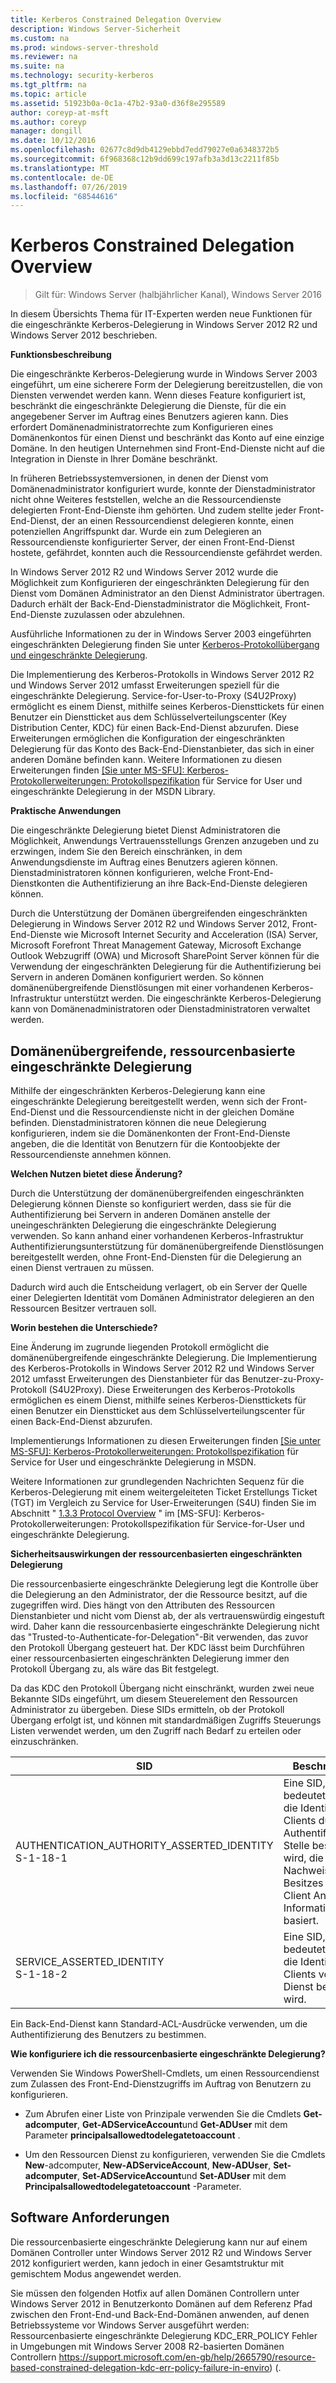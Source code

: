 ```yaml
---
title: Kerberos Constrained Delegation Overview
description: Windows Server-Sicherheit
ms.custom: na
ms.prod: windows-server-threshold
ms.reviewer: na
ms.suite: na
ms.technology: security-kerberos
ms.tgt_pltfrm: na
ms.topic: article
ms.assetid: 51923b0a-0c1a-47b2-93a0-d36f8e295589
author: coreyp-at-msft
ms.author: coreyp
manager: dongill
ms.date: 10/12/2016
ms.openlocfilehash: 02677c8d9db4129ebbd7edd79027e0a6348372b5
ms.sourcegitcommit: 6f968368c12b9dd699c197afb3a3d13c2211f85b
ms.translationtype: MT
ms.contentlocale: de-DE
ms.lasthandoff: 07/26/2019
ms.locfileid: "68544616"
---
```

# <a name="kerberos-constrained-delegation-overview"></a>Kerberos Constrained Delegation Overview

>Gilt für: Windows Server (halbjährlicher Kanal), Windows Server 2016

In diesem Übersichts Thema für IT-Experten werden neue Funktionen für die eingeschränkte Kerberos-Delegierung in Windows Server 2012 R2 und Windows Server 2012 beschrieben.

**Funktionsbeschreibung**

Die eingeschränkte Kerberos-Delegierung wurde in Windows Server 2003 eingeführt, um eine sicherere Form der Delegierung bereitzustellen, die von Diensten verwendet werden kann. Wenn dieses Feature konfiguriert ist, beschränkt die eingeschränkte Delegierung die Dienste, für die ein angegebener Server im Auftrag eines Benutzers agieren kann. Dies erfordert Domänenadministratorrechte zum Konfigurieren eines Domänenkontos für einen Dienst und beschränkt das Konto auf eine einzige Domäne. In den heutigen Unternehmen sind Front-End-Dienste nicht auf die Integration in Dienste in Ihrer Domäne beschränkt.

In früheren Betriebssystemversionen, in denen der Dienst vom Domänenadministrator konfiguriert wurde, konnte der Dienstadministrator nicht ohne Weiteres feststellen, welche an die Ressourcendienste delegierten Front-End-Dienste ihm gehörten. Und zudem stellte jeder Front-End-Dienst, der an einen Ressourcendienst delegieren konnte, einen potenziellen Angriffspunkt dar. Wurde ein zum Delegieren an Ressourcendienste konfigurierter Server, der einen Front-End-Dienst hostete, gefährdet, konnten auch die Ressourcendienste gefährdet werden.

In Windows Server 2012 R2 und Windows Server 2012 wurde die Möglichkeit zum Konfigurieren der eingeschränkten Delegierung für den Dienst vom Domänen Administrator an den Dienst Administrator übertragen. Dadurch erhält der Back-End-Dienstadministrator die Möglichkeit, Front-End-Dienste zuzulassen oder abzulehnen.

Ausführliche Informationen zu der in Windows Server 2003 eingeführten eingeschränkten Delegierung finden Sie unter [Kerberos-Protokollübergang und eingeschränkte Delegierung](https://technet.microsoft.com/library/cc739587(v=ws.10)).

Die Implementierung des Kerberos-Protokolls in Windows Server 2012 R2 und Windows Server 2012 umfasst Erweiterungen speziell für die eingeschränkte Delegierung.  Service-for-User-to-Proxy (S4U2Proxy) ermöglicht es einem Dienst, mithilfe seines Kerberos-Diensttickets für einen Benutzer ein Dienstticket aus dem Schlüsselverteilungscenter (Key Distribution Center, KDC) für einen Back-End-Dienst abzurufen. Diese Erweiterungen ermöglichen die Konfiguration der eingeschränkten Delegierung für das Konto des Back-End-Dienstanbieter, das sich in einer anderen Domäne befinden kann. Weitere Informationen zu diesen Erweiterungen finden [ \[Sie unter MS-SFU\]: Kerberos-Protokollerweiterungen: Protokollspezifikation](https://msdn.microsoft.com/library/cc246071(PROT.13).aspx) für Service for User und eingeschränkte Delegierung in der MSDN Library.

**Praktische Anwendungen**

Die eingeschränkte Delegierung bietet Dienst Administratoren die Möglichkeit, Anwendungs Vertrauensstellungs Grenzen anzugeben und zu erzwingen, indem Sie den Bereich einschränken, in dem Anwendungsdienste im Auftrag eines Benutzers agieren können. Dienstadministratoren können konfigurieren, welche Front-End-Dienstkonten die Authentifizierung an ihre Back-End-Dienste delegieren können.

Durch die Unterstützung der Domänen übergreifenden eingeschränkten Delegierung in Windows Server 2012 R2 und Windows Server 2012, Front-End-Dienste wie Microsoft Internet Security and Acceleration (ISA) Server, Microsoft Forefront Threat Management Gateway, Microsoft Exchange Outlook Webzugriff (OWA) und Microsoft SharePoint Server können für die Verwendung der eingeschränkten Delegierung für die Authentifizierung bei Servern in anderen Domänen konfiguriert werden. So können domänenübergreifende Dienstlösungen mit einer vorhandenen Kerberos-Infrastruktur unterstützt werden. Die eingeschränkte Kerberos-Delegierung kann von Domänenadministratoren oder Dienstadministratoren verwaltet werden.

## <a name="resource-based-constrained-delegation-across-domains"></a>Domänenübergreifende, ressourcenbasierte eingeschränkte Delegierung

Mithilfe der eingeschränkten Kerberos-Delegierung kann eine eingeschränkte Delegierung bereitgestellt werden, wenn sich der Front-End-Dienst und die Ressourcendienste nicht in der gleichen Domäne befinden. Dienstadministratoren können die neue Delegierung konfigurieren, indem sie die Domänenkonten der Front-End-Dienste angeben, die die Identität von Benutzern für die Kontoobjekte der Ressourcendienste annehmen können.

**Welchen Nutzen bietet diese Änderung?**

Durch die Unterstützung der domänenübergreifenden eingeschränkten Delegierung können Dienste so konfiguriert werden, dass sie für die Authentifizierung bei Servern in anderen Domänen anstelle der uneingeschränkten Delegierung die eingeschränkte Delegierung verwenden. So kann anhand einer vorhandenen Kerberos-Infrastruktur Authentifizierungsunterstützung für domänenübergreifende Dienstlösungen bereitgestellt werden, ohne Front-End-Diensten für die Delegierung an einen Dienst vertrauen zu müssen.

Dadurch wird auch die Entscheidung verlagert, ob ein Server der Quelle einer Delegierten Identität vom Domänen Administrator delegieren an den Ressourcen Besitzer vertrauen soll.

**Worin bestehen die Unterschiede?**

Eine Änderung im zugrunde liegenden Protokoll ermöglicht die domänenübergreifende eingeschränkte Delegierung. Die Implementierung des Kerberos-Protokolls in Windows Server 2012 R2 und Windows Server 2012 umfasst Erweiterungen des Dienstanbieter für das Benutzer-zu-Proxy-Protokoll (S4U2Proxy). Diese Erweiterungen des Kerberos-Protokolls ermöglichen es einem Dienst, mithilfe seines Kerberos-Diensttickets für einen Benutzer ein Dienstticket aus dem Schlüsselverteilungscenter für einen Back-End-Dienst abzurufen.

Implementierungs Informationen zu diesen Erweiterungen finden [ \[Sie unter MS-SFU\]: Kerberos-Protokollerweiterungen: Protokollspezifikation](https://msdn.microsoft.com/library/cc246071(PROT.10).aspx) für Service for User und eingeschränkte Delegierung in MSDN.

Weitere Informationen zur grundlegenden Nachrichten Sequenz für die Kerberos-Delegierung mit einem weitergeleiteten Ticket Erstellungs Ticket (TGT) im Vergleich zu Service for User-Erweiterungen (S4U) finden Sie im Abschnitt " [1.3.3 Protocol Overview](https://msdn.microsoft.com/library/cc246080(v=prot.10).aspx) " im [MS-SFU]: Kerberos-Protokollerweiterungen: Protokollspezifikation für Service-for-User und eingeschränkte Delegierung.

**Sicherheitsauswirkungen der ressourcenbasierten eingeschränkten Delegierung**

Die ressourcenbasierte eingeschränkte Delegierung legt die Kontrolle über die Delegierung an den Administrator, der die Ressource besitzt, auf die zugegriffen wird. Dies hängt von den Attributen des Ressourcen Dienstanbieter und nicht vom Dienst ab, der als vertrauenswürdig eingestuft wird. Daher kann die ressourcenbasierte eingeschränkte Delegierung nicht das "Trusted-to-Authenticate-for-Delegation"-Bit verwenden, das zuvor den Protokoll Übergang gesteuert hat. Der KDC lässt beim Durchführen einer ressourcenbasierten eingeschränkten Delegierung immer den Protokoll Übergang zu, als wäre das Bit festgelegt.

Da das KDC den Protokoll Übergang nicht einschränkt, wurden zwei neue Bekannte SIDs eingeführt, um diesem Steuerelement den Ressourcen Administrator zu übergeben.  Diese SIDs ermitteln, ob der Protokoll Übergang erfolgt ist, und können mit standardmäßigen Zugriffs Steuerungs Listen verwendet werden, um den Zugriff nach Bedarf zu erteilen oder einzuschränken.

|SID|Beschreibung|
|-------|--------|
|AUTHENTICATION_AUTHORITY_ASSERTED_IDENTITY<br />S-1-18-1|Eine SID, die bedeutet, dass die Identität des Clients durch eine Authentifizierungs Stelle bestätigt wird, die auf dem Nachweis des Besitzes von Client Anmelde Informationen basiert.|
|SERVICE_ASSERTED_IDENTITY<br />S-1-18-2|Eine SID, die bedeutet, dass die Identität des Clients von einem Dienst bestätigt wird.|

Ein Back-End-Dienst kann Standard-ACL-Ausdrücke verwenden, um die Authentifizierung des Benutzers zu bestimmen.

**Wie konfiguriere ich die ressourcenbasierte eingeschränkte Delegierung?**

Verwenden Sie Windows PowerShell-Cmdlets, um einen Ressourcendienst zum Zulassen des Front-End-Dienstzugriffs im Auftrag von Benutzern zu konfigurieren.

-   Zum Abrufen einer Liste von Prinzipale verwenden Sie die Cmdlets **Get-adcomputer**, **Get-ADServiceAccount**und **Get-ADUser** mit dem Parameter **principalsallowedtodelegatetoaccount** .

-   Um den Ressourcen Dienst zu konfigurieren, verwenden Sie die Cmdlets **New**-adcomputer, **New-ADServiceAccount**, **New-ADUser**, **Set-adcomputer**, **Set-ADServiceAccount**und **Set-ADUser** mit dem  **Principalsallowedtodelegatetoaccount** -Parameter.

## <a name="BKMK_SOFT"></a>Software Anforderungen
Die ressourcenbasierte eingeschränkte Delegierung kann nur auf einem Domänen Controller unter Windows Server 2012 R2 und Windows Server 2012 konfiguriert werden, kann jedoch in einer Gesamtstruktur mit gemischtem Modus angewendet werden.

Sie müssen den folgenden Hotfix auf allen Domänen Controllern unter Windows Server 2012 in Benutzerkonto Domänen auf dem Referenz Pfad zwischen den Front-End-und Back-End-Domänen anwenden, auf denen Betriebssysteme vor Windows Server ausgeführt werden:  Ressourcenbasierte eingeschränkte Delegierung KDC_ERR_POLICY Fehler in Umgebungen mit Windows Server 2008 R2-basierten Domänen Controllern https://support.microsoft.com/en-gb/help/2665790/resource-based-constrained-delegation-kdc-err-policy-failure-in-enviro) (.
